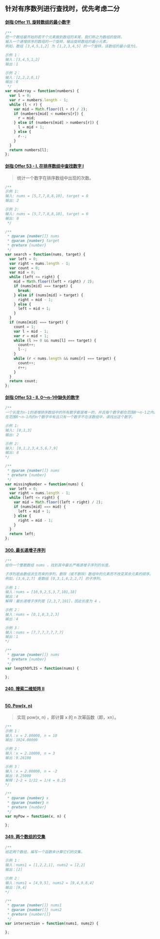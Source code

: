 ## 针对有序数列进行查找时，优先考虑二分

#### [剑指 Offer 11. 旋转数组的最小数字](https://leetcode-cn.com/problems/xuan-zhuan-shu-zu-de-zui-xiao-shu-zi-lcof)
```js
/**
把一个数组最开始的若干个元素搬到数组的末尾，我们称之为数组的旋转。
输入一个递增排序的数组的一个旋转，输出旋转数组的最小元素。
例如，数组 [3,4,5,1,2] 为 [1,2,3,4,5] 的一个旋转，该数组的最小值为1。  

示例 1：
输入：[3,4,5,1,2]
输出：1

示例 2：
输入：[2,2,2,0,1]
输出：0
 */
var minArray = function(numbers) {
  var l = 0;
  var r = numbers.length - 1;
  while (l < r) {
    var mid = Math.floor((l + r) / 2);
    if (numbers[mid] < numbers[r]) {
      r = mid;
    } else if (numbers[mid] > numbers[r]) {
      l = mid + 1;
    } else {
      r--;
    }
  }
  return numbers[l];
};
```

#### [剑指 Offer 53 - I. 在排序数组中查找数字 I](https://leetcode-cn.com/problems/zai-pai-xu-shu-zu-zhong-cha-zhao-shu-zi-lcof)

> 统计一个数字在排序数组中出现的次数。

```js
/**
示例 1:
输入: nums = [5,7,7,8,8,10], target = 8
输出: 2

示例 2:
输入: nums = [5,7,7,8,8,10], target = 6
输出: 0
 */

/**
 * @param {number[]} nums
 * @param {number} target
 * @return {number}
 */
var search = function(nums, target) {
  var left = 0;
  var right = nums.length - 1;
  var count = 0;
  var mid = 0;
  while (left <= right) {
    mid = Math.floor((left + right) / 2);
    if (nums[mid] === target) {
      break;
    } else if (nums[mid] > target) {
      right = mid - 1;
    } else {
      left = mid + 1;
    }
  }
  if (nums[mid] === target) {
    count = 1;
    var l = mid - 1;
    var r = mid + 1;
    while (l >= 0 && nums[l] === target) {
      count++;
      l--;
    }
    while (r < nums.length && nums[r] === target) {
      count++;
      r++;
    }
  }
  return count;
};
```

#### [剑指 Offer 53 - II. 0～n-1中缺失的数字](https://leetcode-cn.com/problems/que-shi-de-shu-zi-lcof)

```js
/**
一个长度为n-1的递增排序数组中的所有数字都是唯一的，并且每个数字都在范围0～n-1之内。
在范围0～n-1内的n个数字中有且只有一个数字不在该数组中，请找出这个数字。

示例 1:
输入: [0,1,3]
输出: 2

示例 2:
输入: [0,1,2,3,4,5,6,7,9]
输出: 8
*/

/**
 * @param {number[]} nums
 * @return {number}
 */
var missingNumber = function(nums) {
  var left = 0;
  var right = nums.length - 1;
  while (left <= right) {
    var mid = Math.floor((left + right) / 2);
    if (nums[mid] === mid) {
      left = mid + 1;
    } else {
      right = mid - 1;
    }
  }
  return left;
};
```

#### [300. 最长递增子序列](https://leetcode-cn.com/problems/longest-increasing-subsequence/)

```js
/**
给你一个整数数组 nums ，找到其中最长严格递增子序列的长度。

子序列是由数组派生而来的序列，删除（或不删除）数组中的元素而不改变其余元素的顺序。
例如，[3,6,2,7] 是数组 [0,3,1,6,2,2,7] 的子序列。
 
示例 1：
输入：nums = [10,9,2,5,3,7,101,18]
输出：4
解释：最长递增子序列是 [2,3,7,101]，因此长度为 4 。

示例 2：
输入：nums = [0,1,0,3,2,3]
输出：4

示例 3：
输入：nums = [7,7,7,7,7,7,7]
输出：1
*/

/**
 * @param {number[]} nums
 * @return {number}
 */
var lengthOfLIS = function(nums) {

};
```
#### [240. 搜索二维矩阵 II](https://leetcode-cn.com/problems/search-a-2d-matrix-ii/)
```js

```

#### [50. Pow(x, n)](https://leetcode-cn.com/problems/powx-n/)

> 实现 pow(x, n) ，即计算 x 的 n 次幂函数（即，xn）。

```js
/**
示例 1：
输入：x = 2.00000, n = 10
输出：1024.00000

示例 2：
输入：x = 2.10000, n = 3
输出：9.26100

示例 3：
输入：x = 2.00000, n = -2
输出：0.25000
解释：2-2 = 1/22 = 1/4 = 0.25
*/

/**
 * @param {number} x
 * @param {number} n
 * @return {number}
 */
var myPow = function(x, n) {

};
```

#### [349. 两个数组的交集](https://leetcode-cn.com/problems/intersection-of-two-arrays/)

```js
/**
给定两个数组，编写一个函数来计算它们的交集。

示例 1：
输入：nums1 = [1,2,2,1], nums2 = [2,2]
输出：[2]

示例 2：
输入：nums1 = [4,9,5], nums2 = [9,4,9,8,4]
输出：[9,4]
*/

/**
 * @param {number[]} nums1
 * @param {number[]} nums2
 * @return {number[]}
 */
var intersection = function(nums1, nums2) {

};
```





